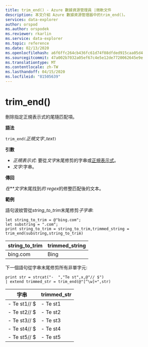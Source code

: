```yaml
---
title: trim_end() - Azure 數據資源管理員 |微軟文件
description: 本文介紹 Azure 數據資源管理器中的trim_end()。
services: data-explorer
author: orspod
ms.author: orspodek
ms.reviewer: rkarlin
ms.service: data-explorer
ms.topic: reference
ms.date: 02/13/2020
ms.openlocfilehash: a6f6ffc264cb436fc61d74f08dfded915caa05d4
ms.sourcegitcommit: 47a002b7032a05ef67c4e5e12de7720062645e9e
ms.translationtype: MT
ms.contentlocale: zh-TW
ms.lasthandoff: 04/15/2020
ms.locfileid: "81505639"
---
```

# <a name="trim_end"></a>trim_end()

刪除指定正規表示式的尾隨匹配項。

**語法**

`trim_end(`*正規文字*`,`*text*`)`

**引數**

* *正規表示式*: 要從*文字*末尾修剪的字串或[正規表示式](re2.md)。  
* *文字*:字串。

**傳回**

*在**文字*末尾找到*的 regex*的修整匹配後的文本。

**範例**

語句波紋管從*string_to_trim*末尾修剪*子字串*:

```kusto
let string_to_trim = @"bing.com";
let substring = ".com";
print string_to_trim = string_to_trim,trimmed_string = trim_end(substring,string_to_trim)
```

|string_to_trim|trimmed_string|
|--------------|--------------|
|bing.com      |Bing          |

下一個語句從字串末尾修剪所有非單字元:

```kusto
print str = strcat("-  ","Te st",x,@"// $")
| extend trimmed_str = trim_end(@"[^\w]+",str)
```

|字串          |trimmed_str|
|-------------|-----------|
|- Te st1// $|- Te st1  |
|- Te st2// $|- Te st2  |
|- Te st3// $|- Te st3  |
|- Te st4// $|- Te st4  |
|- Te st5// $|- Te st5  |